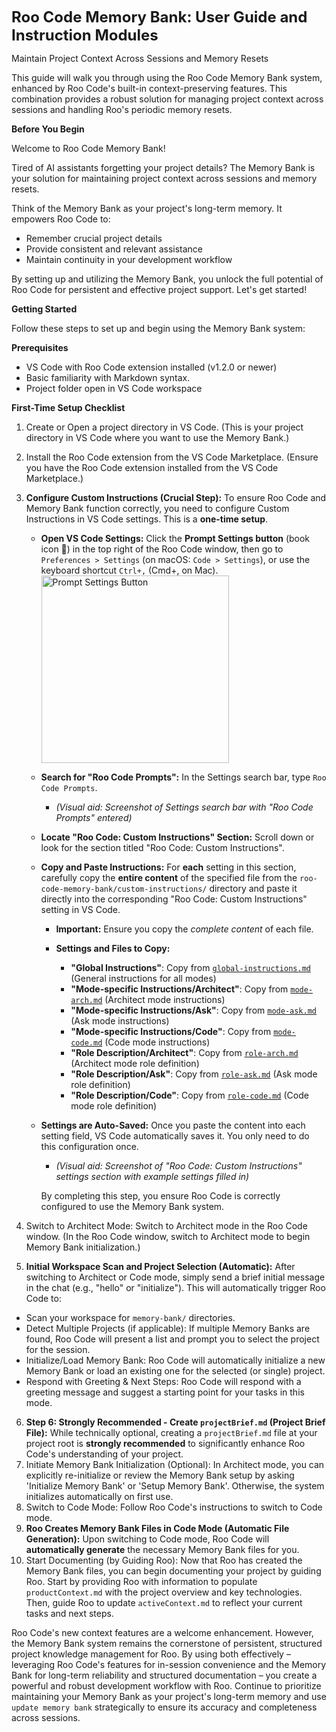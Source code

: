 <font size="+2">**Roo Code Memory Bank: User Guide and Instruction Modules**</font>


Maintain Project Context Across Sessions and Memory Resets


This guide will walk you through using the Roo Code Memory Bank system, enhanced by Roo Code's built-in context-preserving features. This combination provides a robust solution for managing project context across sessions and handling Roo's periodic memory resets.


**Before You Begin**


Welcome to Roo Code Memory Bank!

Tired of AI assistants forgetting your project details? The Memory Bank is your solution for maintaining project context across sessions and memory resets.

Think of the Memory Bank as your project's long-term memory. It empowers Roo Code to:

- Remember crucial project details
- Provide consistent and relevant assistance
- Maintain continuity in your development workflow

By setting up and utilizing the Memory Bank, you unlock the full potential of Roo Code for persistent and effective project support. Let's get started!


**Getting Started**


Follow these steps to set up and begin using the Memory Bank system:


**Prerequisites**
- VS Code with Roo Code extension installed (v1.2.0 or newer)
- Basic familiarity with Markdown syntax.
- Project folder open in VS Code workspace


**First-Time Setup Checklist**
1. Create or Open a project directory in VS Code. (This is your project directory in VS Code where you want to use the Memory Bank.)
2. Install the Roo Code extension from the VS Code Marketplace. (Ensure you have the Roo Code extension installed from the VS Code Marketplace.)
3. **Configure Custom Instructions (Crucial Step):**  To ensure Roo Code and Memory Bank function correctly, you need to configure Custom Instructions in VS Code settings. This is a **one-time setup**.

    *   **Open VS Code Settings:** Click the **Prompt Settings button** (book icon 📖) in the top right of the Roo Code window, then go to `Preferences > Settings` (on macOS: `Code > Settings`), or use the keyboard shortcut `Ctrl+,` (Cmd+, on Mac).
        <br>
        <img src="https://github.com/GreatScottyMac/roo-code-memory-bank/blob/main/docs/images/prompt-settings-button.jpg" alt="Prompt Settings Button" width="300">

    *   **Search for "Roo Code Prompts":** In the Settings search bar, type `Roo Code Prompts`.
        *   *(Visual aid: Screenshot of Settings search bar with "Roo Code Prompts" entered)*

    *   **Locate "Roo Code: Custom Instructions" Section:** Scroll down or look for the section titled "Roo Code: Custom Instructions".

    *   **Copy and Paste Instructions:** For **each** setting in this section, carefully copy the **entire content** of the specified file from the `roo-code-memory-bank/custom-instructions/` directory and paste it directly into the corresponding "Roo Code: Custom Instructions" setting in VS Code.

        *   **Important:** Ensure you copy the *complete content* of each file.

        *   **Settings and Files to Copy:**
            -   **"Global Instructions"**:  Copy from [`global-instructions.md`](https://github.com/GreatScottyMac/roo-code-memory-bank/blob/main/custom-instructions/global-instructions.md) (General instructions for all modes)
            -   **"Mode-specific Instructions/Architect"**: Copy from [`mode-arch.md`](https://github.com/GreatScottyMac/roo-code-memory-bank/blob/main/custom-instructions/mode-arch.md) (Architect mode instructions)
            -   **"Mode-specific Instructions/Ask"**: Copy from [`mode-ask.md`](https://github.com/GreatScottyMac/roo-code-memory-bank/blob/main/custom-instructions/mode-ask.md) (Ask mode instructions)
            -   **"Mode-specific Instructions/Code"**: Copy from [`mode-code.md`](https://github.com/GreatScottyMac/roo-code-memory-bank/blob/main/custom-instructions/mode-code.md) (Code mode instructions)
            -   **"Role Description/Architect"**: Copy from [`role-arch.md`](https://github.com/GreatScottyMac/roo-code-memory-bank/blob/main/custom-instructions/role-arch.md) (Architect mode role definition)
            -   **"Role Description/Ask"**: Copy from [`role-ask.md`](https://github.com/GreatScottyMac/roo-code-memory-bank/blob/main/custom-instructions/role-ask.md) (Ask mode role definition)
            -   **"Role Description/Code"**: Copy from [`role-code.md`](https://github.com/GreatScottyMac/roo-code-memory-bank/blob/main/custom-instructions/role-code.md) (Code mode role definition)

    *   **Settings are Auto-Saved:** Once you paste the content into each setting field, VS Code automatically saves it. You only need to do this configuration once.

        *   *(Visual aid: Screenshot of "Roo Code: Custom Instructions" settings section with example settings filled in)*

        By completing this step, you ensure Roo Code is correctly configured to use the Memory Bank system.
4. Switch to Architect Mode: Switch to Architect mode in the Roo Code window. (In the Roo Code window, switch to Architect mode to begin Memory Bank initialization.)
5. **Initial Workspace Scan and Project Selection (Automatic):** After switching to Architect or Code mode, simply send a brief initial message in the chat (e.g., "hello" or "initialize"). This will automatically trigger Roo Code to:
 - Scan your workspace for `memory-bank/` directories.
 - Detect Multiple Projects (if applicable): If multiple Memory Banks are found, Roo Code will present a list and prompt you to select the project for the session.
 - Initialize/Load Memory Bank: Roo Code will automatically initialize a new Memory Bank or load an existing one for the selected (or single) project.
 - Respond with Greeting & Next Steps: Roo Code will respond with a greeting message and suggest a starting point for your tasks in this mode.
6. **Step 6: Strongly Recommended - Create `projectBrief.md` (Project Brief File):**  While technically optional, creating a `projectBrief.md` file at your project root is **strongly recommended** to significantly enhance Roo Code's understanding of your project.
7. Initiate Memory Bank Initialization (Optional): In Architect mode, you can explicitly re-initialize or review the Memory Bank setup by asking 'Initialize Memory Bank' or 'Setup Memory Bank'. Otherwise, the system initializes automatically on first use.
8. Switch to Code Mode: Follow Roo Code's instructions to switch to Code mode.
9. **Roo Creates Memory Bank Files in Code Mode (Automatic File Generation):** Upon switching to Code mode, Roo Code will **automatically generate** the necessary Memory Bank files for you.
10. Start Documenting (by Guiding Roo): Now that Roo has created the Memory Bank files, you can begin documenting your project by guiding Roo. Start by providing Roo with information to populate `productContext.md` with the project overview and key technologies. Then, guide Roo to update `activeContext.md` to reflect your current tasks and next steps.


Roo Code's new context features are a welcome enhancement. However, the Memory Bank system remains the cornerstone of persistent, structured project knowledge management for Roo. By using both effectively – leveraging Roo Code's features for in-session convenience and the Memory Bank for long-term reliability and structured documentation – you create a powerful and robust development workflow with Roo. Continue to prioritize maintaining your Memory Bank as your project's long-term memory and use `update memory bank` strategically to ensure its accuracy and completeness across sessions.